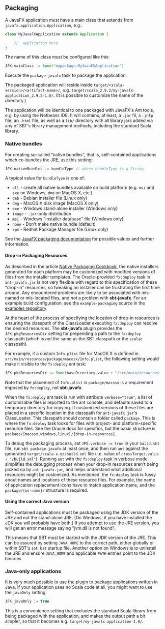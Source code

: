 ## Packaging

A JavaFX application must have a main class that extends from `javafx.application.Application`, e.g.:

```scala
class MyJavaFXApplication extends Application {

	//	application here
}
```

The name of this class must be configured like this:

```scala
JFX.mainClass := Some("mypackage.MyJavaFXApplication")
```

Execute the `package-javafx` task to package the application.

The packaged application will reside inside `target/<scala-version>/<artifact-name>/`, e.g. `target/scala_2.9.2/my-javafx-application_2.9.2-1.0/`. (It is possible to customize the name of the directory.)

The application will be identical to one packaged with JavaFX's Ant tools, e.g. by using the Netbeans IDE. It will contains, at least, a `.jar` fil, a `.jnlp` file, an `.html` file, as well as a `lib/` directory with all library jars added via any of SBT's library management methods, including the standard Scala library.

### Native bundles

For creating so-called "native bundles", that is, self-contained applications which co-bundles the JRE, use this setting:

```scala
JFX.nativeBundles := bundleType	// where bundleType is a String
```
A typical value for `bundleType` is one of:

* `all` - create all native bundles available on build platform (e.g. `msi` and `exe` on Windows, `dmg` on MacOS X, etc.)
* `deb` - Debian installer file (Linux only)
* `dmg` - MacOS X disk image (MacOS X only)
* `exe` - Windows stand-alone installer (Windows only)
* `image` - `.jar`-only distribution
* `msi` - Windows "installer database" file (Windows only)
* `none` - Don't make native bundle (default)
* `rpm` - Redhat Package Manager file (Linux only)


See the [JavaFX packaging documentation](http://docs.oracle.com/javafx/2/deployment/self-contained-packaging.htm) for possible values and further information.

#### Drop-in Packaging Resources

As described in the article [Native Packaging Cookbook](https://blogs.oracle.com/talkingjavadeployment/entry/native_packaging_cookbook_using_drop), the native installers generated for each platform may be customized with modified versions of files from the installer templates. The Oracle-provided `fx:deploy` task in `ant-javafx.jar` is not very flexible with regard to this specification of these "drop-in" resources, so tweaking an installer can be frustrating the first time around. Any encountered problems are likely to be associated with mis-named or mis-located files, and *not* a problem with **sbt-javafx**. For an example build configuration, see the `example-packaging` source in the [examples repository](https://github.com/kavedaa/sbt-javafx-examples).

At the heart of the process of specifying the location of drop-in resources is ensuring the classpath of the ClassLoader executing `fx:deploy` can resolve the desired resources. The **sbt-javafx** plugin provides the `JFX.pkgResourcesDir` setting for prepending a path to the `fx:deploy` classpath (which is *not* the same as the SBT classpath or the `scalac` classpath).

For example, if a custom `Info.plist` file for MacOS X is defined in `src/main/resources/package/macosx/Info.plist`, the following setting would make it visible to the `fx:deploy` ant task:

```scala
JFX.pkgResourcesDir := Some(baseDirectory.value + "/src/main/resources")
```

Note that the placement of `Info.plist` in `package/macosx` is a requirement imposed by `fx:deploy`, not **sbt-javafx**.

When the `fx:deploy` ant task is run with attribute `verbose="true"`, a list of customizable files is reported to the ant console, and defaults saved to a temporary directory for copying. If customized versions of these files are placed in a specific location in the classpath for `ant-javafx.jar`'s ClassLoader. This classpath should contain a folder called `package`. This is where the `fx:deploy` task looks for files with project- and platform-specific resource files. See the Oracle docs for specifics, but the basic structure is `package/{macosx,windows,linux}/[drop-in-resources]`.

To debug the packaging process, set `JFX.verbose := true` in your `build.sbt` file, run `sbt package-javafx` at least once, and then run `ant` against the generated `target/scala-x.yz/build.xml` file (i.e. value of `crossTarget.value + "/build.xml"`). Running `ant` with the `fx:deploy` task in verbose mode simplifies the debugging process when your drop-in resources aren't being picked up by `ant-javafx.jar`, and helps understand what additional resources might be customized. As mentioned, the `fx:deploy` task is fussy about names and locations of these resource files. For example, the name of application replacement icons have to match application name, and the `package/{os-name}/` structure is required.

#### Using the correct Java version

Self-contained applications must be packaged using the JDK version of the JRE and not the stand-alone JRE. (On Windows, if you have installed the JDK you will probably have both.) If you attempt to use the JRE version, you will get an error message saying "jvm.dll is not found".

This means that SBT must be started with the JDK version of the JRE. This can be assured by setting `JAVA_HOME` to the correct path, either globally or within SBT's `sbt.bat` startup file. Another option on Windows is to uninstall the JRE and ensure `JAVA_HOME` and applicable `PATH` entries point to the JDK binaries.

### Java-only applications

It is very much possible to use the plugin to package applications written in Java. If your application uses no Scala code at all, you might want to use the `javaOnly` setting:

```scala
JFX.javaOnly := true
```

This is a convenience setting that excludes the standard Scala library from being packaged with the application, and makes the output path a bit simpler, so that it becomes e.g. `target/my-javafx-application-1.0/`.

